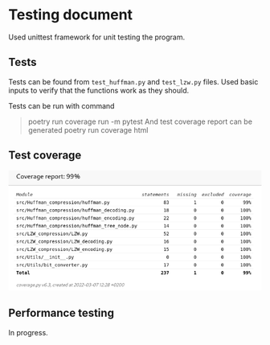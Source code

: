 # Testing document
Used unittest framework for unit testing the program.

## Tests
Tests can be found from `test_huffman.py` and `test_lzw.py` files.
Used basic inputs to verify that the functions work as they should.

Tests can be run with command
> poetry run coverage run -m pytest
And test coverage report can be generated
> poetry run coverage html

## Test coverage
![Coverage report](/documentation/pictures/coverage.png)



## Performance testing
In progress.